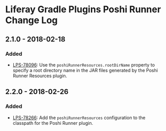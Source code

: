 # Liferay Gradle Plugins Poshi Runner Change Log

## 2.1.0 - 2018-02-18

### Added
- [LPS-78096]: Use the `poshiRunnerResources.rootDirName` property to specify a
root directory name in the JAR files generated by the Poshi Runner Resources
plugin.

## 2.2.0 - 2018-02-26

### Added
- [LPS-78266]: Add the `poshiRunnerResources` configuration to the classpath for
the Poshi Runner plugin.

[LPS-78096]: https://issues.liferay.com/browse/LPS-78096
[LPS-78266]: https://issues.liferay.com/browse/LPS-78266